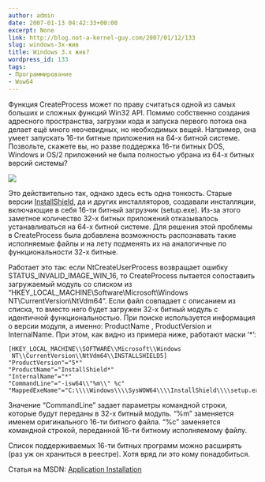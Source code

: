 ```yaml
---
author: admin
date: 2007-01-13 04:42:33+00:00
excerpt: None
link: http://blog.not-a-kernel-guy.com/2007/01/12/133
slug: windows-3x-жив
title: Windows 3.x жив?
wordpress_id: 133
tags:
- Программирование
- Wow64
---
```


Функция CreateProcess может по праву считаться одной из самых больших и сложных функций Win32 API. Помимо собственно создания адресного пространства, загрузки кода и запуска первого потока она делает ещё много неочевидных, но необходимых вещей. Например, она умеет запускать 16-ти битные приложения на 64-х битной системе. Позвольте, скажете вы, но разве поддержка 16-ти битных DOS, Windows и OS/2 приложений не была полностью убрана из 64-х битных версий системы?

![](/2007/01/gvim16.png)

Это действительно так, однако здесь есть одна тонкость. Старые версии [InstallShield](http://www.macrovision.com/products/flexnet_installshield/installshield/index.shtml), да и других инсталляторов, создавали инсталляции, включающие в себя 16-ти битный загрузчик (setup.exe). Из-за этого заметное количество 32-х битных приложений отказывалось устанавливаться на 64-х битной системе. Для решения этой проблемы в CreateProcess была добавлена возможность распознавать такие исполняемые файлы и на лету подменять их на аналогичные по функциональности 32-х битные.

Работает это так: если NtCreateUserProcess возвращает ошибку STATUS_INVALID_IMAGE_WIN_16, то CreateProcess пытается сопоставить загружаемый модуль со списком из “HKEY_LOCAL_MACHINE\Software\Microsoft\Windows NT\CurrentVersion\NtVdm64”. Если файл совпадает с описанием из списка, то вместо него будет загружен 32-х битный модуль с идентичной функциональностью. При поиске используется информация о версии модуля, а именно: ProductName , ProductVersion и InternalName. При этом, как видно из примера ниже, работают маски ‘*’:

```no-highlight
[HKEY_LOCAL_MACHINE\\SOFTWARE\\Microsoft\\Windows
 NT\\CurrentVersion\\NtVdm64\\INSTALLSHIELD5]
"ProductVersion"="5*"
"ProductName"="InstallShield*"
"InternalName"="*"
"CommandLine"="-isw64\\"%m\\" %c"
"MappedExeName"="C:\\\\Windows\\\\SysWOW64\\\\InstallShield\\\\setup.exe"
```

Значение “CommandLine” задает параметры командной строки, которые будут переданы в 32-х битный модуль. “%m” заменяется именем оригинального 16-ти битного файла. “%c” заменяется командной строкой, переданной 16-ти битному исполняемому файлу. 

Список поддерживаемых 16-ти битных программ можно расширять (раз уж он храниться в реестре). Хотя вряд ли это кому понадобиться.

Статья на MSDN: [Application Installation](http://msdn.microsoft.com/library/default.asp?url=/library/en-us/win64/win64/wow64_implementation_details.asp)
